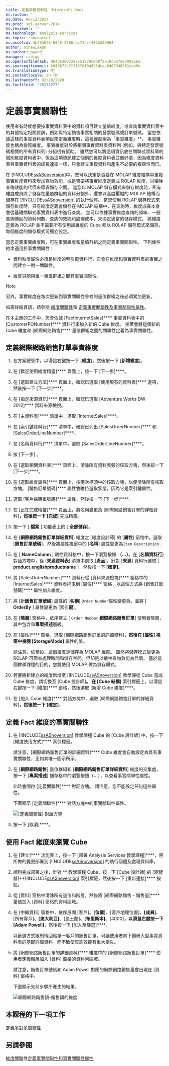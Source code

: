 ```yaml
---
title: 定義事實關聯性 |Microsoft Docs
ms.custom: ''
ms.date: 06/13/2017
ms.prod: sql-server-2014
ms.reviewer: ''
ms.technology: analysis-services
ms.topic: conceptual
ms.assetid: 4b49a078-6848-4286-bc71-cf4862d29064
author: minewiskan
ms.author: owend
manager: craigg
ms.openlocfilehash: 8b43e36072e7151570c0b0fa610c3b7e4709616a
ms.sourcegitcommit: 2d4067fc7f2157d10a526dcaa5d67948581ee49e
ms.translationtype: MT
ms.contentlocale: zh-TW
ms.lasthandoff: 02/28/2020
ms.locfileid: "78175277"
---
```

# <a name="defining-a-fact-relationship"></a>定義事實關聯性
  使用者有時候想要按事實資料表中的資料項目建立量值維度，或查詢事實資料表中的其他特定相關資訊，例如與特定銷售事實相關的發票號碼或訂單號碼。 當您依據這樣的事實資料表項目來定義維度時，這種維度稱為「事實維度」**。 事實維度也稱為變質維度。 事實維度對於將相關事實資料表資料列 (例如，與特定發票號碼相關的所有資料列) 分組很有幫助。 雖然您可以將這項資訊放在關聯式資料庫的個別維度資料表中，但為這項資訊建立個別的維度資料表並無好處，因為維度資料表與事實資料表的成長速率一樣，只會建立重複資料和產生不必要的複雜性而已。

 在 [!INCLUDE[ssASnoversion](../includes/ssasnoversion-md.md)]中，您可以決定是否要在 MOLAP 維度結構中重複事實維度資料來增加查詢效能，或是否要將事實維度定義成 ROLAP 維度，以犧牲查詢效能的代價來節省儲存空間。 當您以 MOLAP 儲存模式來儲存維度時，所有維度成員除了儲存在量值群組的資料分割外，還會以高度壓縮的 MOLAP 結構而儲存在 [!INCLUDE[ssASnoversion](../includes/ssasnoversion-md.md)] 的執行個體。 當您使用 ROLAP 儲存模式來儲存維度時，只有維度定義會儲存在 MOLAP 結構中，在查詢時，維度成員本身會從基礎關聯式事實資料表中進行查詢。 您可以依據事實維度查詢的頻率、一般查詢傳回的資料列數、查詢的效能和處理成本，來決定適當的儲存模式。 將維度定義為 ROLAP 並不需要所有使用該維度的 Cube 都以 ROLAP 儲存模式來儲存。 每個維度的儲存模式可獨立設定。

 當您定義事實維度時，可在事實維度和量值群組之間定義事實關聯性。 下列條件約束適用於事實關聯性：

-   資料粒度屬性必須是維度的索引鍵資料行，它會在維度和事實資料表的事實之間建立一對一關聯性。

-   維度只能與單一量值群組之間有事實關聯性。

> [!NOTE]
>  另外，事實維度在每次更新到事實關聯性參考的量值群組之後必須累加更新。

 如需詳細資訊，請參閱 [維度關聯性](multidimensional-models-olap-logical-cube-objects/dimension-relationships.md)和 [定義事實關聯性及事實關聯性屬性](multidimensional-models/define-a-fact-relationship-and-fact-relationship-properties.md)。

 在本主題的工作中，您會依據 [FactInternetSales]**** 事實資料表中的 [CustomerPONumber]**** 資料行來加入新的 Cube 維度。 接著會將這個新的 Cube 維度和 [網際網路銷售]**** 量值群組之間的關聯性定義為事實關聯性。

## <a name="defining-the-internet-sales-orders-fact-dimension"></a>定義網際網路銷售訂單事實維度

1.  在方案總管中，以滑鼠右鍵按一下 [**維度**]，然後按一下 [**新增維度**]。

2.  在 [歡迎使用維度精靈]**** 頁面上，按一下 [下一步]****。

3.  在 [選取建立方法]**** 頁面上，確認已選取 [使用現有的資料表]**** 選項，然後按一下 [下一步]****。

4.  在 [指定來源資訊]**** 頁面上，確認已選取 [Adventure Works DW 2012]**** 資料來源檢視。

5.  在 [主資料表]**** 清單中，選取 [InternetSales]****。

6.  在 [索引鍵資料行]**** 清單中，確認已列出 [SalesOrderNumber]**** 和 [SalesOrderLineNumber]****。

7.  在 [名稱資料行]**** 清單中，選取 [SalesOrderLineNumber]****。

8.  按 [下一步]  。

9. 在 [選取相關資料表]**** 頁面上，清除所有資料表旁的核取方塊，然後按一下 [下一步]****。

10. 在 [選取維度屬性]**** 頁面上，按兩次標頭中的核取方塊，以便清除所有核取方塊。 [銷售訂單號碼]**** 屬性會維持選取狀態，因為它是索引鍵屬性。

11. 選取 [客戶採購單號碼]**** 屬性，然後按一下 [下一步]****。

12. 在 [正在完成精靈]**** 頁面上，將名稱變更為 [網際網路銷售訂單的詳細資料]****，然後按一下 [完成]**** 完成精靈。

13. 按一下 [ **檔案** ] 功能表上的 [ **全部儲存**]。

14. 在 [**網際網路銷售訂單詳細資料**] 維度之 [維度設計師] 的 [**屬性**] 窗格中，選取 [**銷售訂單號碼**]，然後將屬性視窗中的 [**名稱**] 屬性變更為`Item Description.`

15. 在 [ **NameColumn** ] 屬性資料格中，按一下瀏覽按鈕 **（...）**。在 [**名稱資料行**] 對話方塊中，從 [**來源資料表**] 清單中選取 [**產品**]，針對 [**來源**] 資料行選取 [ **product.englishproductname** ]，然後按一下 **[確定]**。

16. 將 [SalesOrderNumber]**** 資料行從 [資料來源檢視]**** 窗格中的 [InternetSales]**** 資料表拖曳到 [屬性]**** 窗格，以這個方式將 [銷售訂單號碼]**** 屬性加入維度。

17. 將 [新**銷售訂單號碼**] 屬性的 [**名稱**] `Order Number`屬性變更為，並將 [ **OrderBy** ] 屬性變更為 [索引**鍵**]。

18. 在 [**階層**] 窗格中，依序建立 [ `Order Number` **網際網路銷售訂單**] 使用者階層，其中包含和**專案描述**層級。

19. 在 [屬性]**** 窗格，選取 [網際網路銷售訂單的詳細資料]****，然後在 [屬性] 視窗中檢閱 [StorageMode]**** 屬性的值。

     請注意，依預設，這個維度是儲存為 MOLAP 維度。 雖然將儲存模式變更為 ROLAP 可節省處理時間和儲存空間，但卻是以犧牲查詢效能為代價。 基於這個教學課程的目的，您將使用 MOLAP 做為儲存模式。

20. 若要將新建立的維度新增至 [!INCLUDE[ssASnoversion](../includes/ssasnoversion-md.md)] 教學課程 Cube 當成 Cube 維度，請切換至 [Cube 設計師]****。 在 [Cube 結構]**** 索引標籤上，以滑鼠右鍵按一下 [維度]**** 窗格，然後選取 [新增 Cube 維度]****。

21. 在 [加入 Cube 維度]**** 對話方塊中，選取 [網際網路銷售訂單的詳細資料]****，然後按一下 [確定]****。

## <a name="defining-a-fact-relationship-for-the-fact-dimension"></a>定義 Fact 維度的事實關聯性

1.  在 [!INCLUDE[ssASnoversion](../includes/ssasnoversion-md.md)] 教學課程 Cube 的 [Cube 設計師] 中，按一下 [維度使用方式]**** 索引標籤。

     請注意，[網際網路銷售訂單的詳細資料]**** Cube 維度會自動設定為具有事實關聯性，正如其唯一圖示所示。

2.  在 [**網際網路銷售**] 量值群組和 [**網際網路銷售訂單詳細資料**] 維度的交集處，按一下 [**專案描述**] 儲存格中的瀏覽按鈕（**...**），以查看事實關聯性屬性。

     此時會開啟 [定義關聯性]**** 對話方塊。 請注意，您不能設定任何這些屬性。

     下圖顯示 [定義關聯性]**** 對話方塊中的事實關聯性屬性。

     ![[定義關聯性] 對話方塊](../../2014/tutorials/media/l5-factrelationship-2.gif "定義關聯性對話方塊")

3.  按一下 [取消]****。

## <a name="browsing-the-cube-by-using-the-fact-dimension"></a>使用 Fact 維度來瀏覽 Cube

1.  在 [建立]**** 功能表上，按一下 [部署 Analysis Services 教學課程]****，將所做的變更部署到 [!INCLUDE[ssASnoversion](../includes/ssasnoversion-md.md)] 的執行個體及處理資料庫。

2.  順利完成部署之後，針對 ** 教學課程 Cube，按一下 [Cube 設計師] 的 [瀏覽器]**[!INCLUDE[ssASnoversion](../includes/ssasnoversion-md.md)] 索引標籤，然後按一下 [重新連接]**** 按鈕。

3.  從 [資料] 窗格中清除所有量值和階層，然後將 [網際網路銷售 - 銷售量]**** 量值加入 [資料] 窗格的資料區域。

4.  在 [中繼資料] 窗格中，依序展開 [客戶]****、[位置]****、[客戶地理位置]****、[成員]****、[所有客戶]****、[澳大利亞]****、[昆士蘭]****、[布里斯本]****、[4000]****，以滑鼠右鍵按一下 [Adam Powell]****，然後按一下 [加入至篩選]****。

     以篩選方式限制傳回給單一客戶的銷售訂單，可讓使用者向下鑽研大型事實資料表的基礎詳細資料，而不致使查詢效能有重大損失。

5.  將 [網際網路銷售訂單的詳細資料]**** 維度中的 [網際網路銷售訂單]**** 使用者定義階層加入 [資料] 窗格的資料列區域。

     請注意，銷售訂單號碼和 Adam Powell 對應的網際網路銷售量會出現在 [資料] 窗格中。

     下圖顯示先前步驟所產生的結果。

     ![網際網路銷售額-銷售額的維度](../../2014/tutorials/media/l5-factrelationship-3.gif "網際網路銷售額-銷售額的維度")

## <a name="next-task-in-lesson"></a>本課程的下一項工作
 [定義多對多關聯性](lesson-5-3-defining-a-many-to-many-relationship.md)

## <a name="see-also"></a>另請參閱
 [維度關聯](multidimensional-models-olap-logical-cube-objects/dimension-relationships.md)性[定義事實關聯性和事實關聯性屬性](multidimensional-models/define-a-fact-relationship-and-fact-relationship-properties.md)


